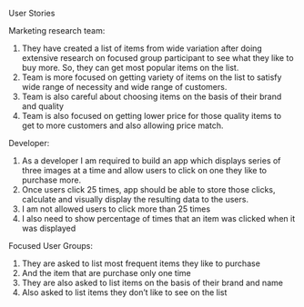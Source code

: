 User Stories 

Marketing research team: 
1.	They have created a list of items from wide variation after doing extensive research on focused group participant to see what they like to buy more. So, they can get most popular items on the list.
2.	Team is more focused on getting variety of items on the list to satisfy wide range of necessity and wide range of customers. 
3.	Team is also careful about choosing items on the basis of their brand and quality 
4.	Team is also focused on getting lower price for those quality items to get to more customers and also allowing price match. 

Developer:
1.  As a developer I am required to build an app which displays series of three images at a time and allow users to click on one they like to purchase more. 
2.  Once users click 25 times, app should be able to store those clicks, calculate and visually display the resulting data to the users.
3.  I am not allowed users to click more than 25 times 
4.  I also need to show percentage of times that an item was clicked when it was displayed 

Focused User Groups:
1.  They are asked to list most frequent items they like to purchase 
2.  And the item that are purchase only one time  
3. They are also asked to list items on the basis of their brand and name 
4. Also asked to list items they don’t like to see on the list

